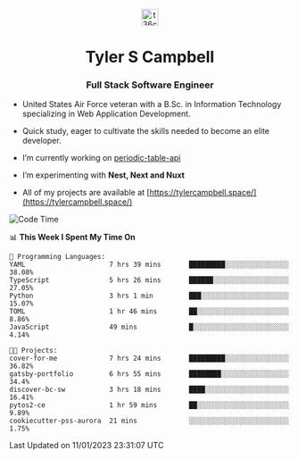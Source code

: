 <p align="center">
<a href="https://www.linkedin.com/in/t36campbell" target="blank"><img align="center" src="https://ik.imagekit.io/t36campbell/Portfolio/linkedin.png.original_m8bbGgPh6.png" alt="t36campbell" height="30" width="30" /></a>
</p>
<h1 align="center">Tyler S Campbell</h1>
<h3 align="center">Full Stack Software Engineer</h3>

* United States Air Force veteran with a B.Sc. in Information Technology specializing in Web Application Development. 

* Quick study, eager to cultivate the skills needed to become an elite developer.

* I’m currently working on [periodic-table-api](https://github.com/t36campbell/periodic-table-api)

* I’m experimenting with **Nest, Next and Nuxt**

* All of my projects are available at [https://tylercampbell.space/](https://tylercampbell.space/)

<!--START_SECTION:waka-->
![Code Time](http://img.shields.io/badge/Code%20Time-2%2C093%20hrs%2049%20mins-blue)

📊 **This Week I Spent My Time On** 

```text
💬 Programming Languages: 
YAML                     7 hrs 39 mins       █████████░░░░░░░░░░░░░░░░   38.08% 
TypeScript               5 hrs 26 mins       ██████░░░░░░░░░░░░░░░░░░░   27.05% 
Python                   3 hrs 1 min         ███░░░░░░░░░░░░░░░░░░░░░░   15.07% 
TOML                     1 hr 46 mins        ██░░░░░░░░░░░░░░░░░░░░░░░   8.86% 
JavaScript               49 mins             █░░░░░░░░░░░░░░░░░░░░░░░░   4.14%

🐱‍💻 Projects: 
cover-for-me             7 hrs 24 mins       █████████░░░░░░░░░░░░░░░░   36.82% 
gatsby-portfolio         6 hrs 55 mins       ████████░░░░░░░░░░░░░░░░░   34.4% 
discover-bc-sw           3 hrs 18 mins       ████░░░░░░░░░░░░░░░░░░░░░   16.41% 
pytos2-ce                1 hr 59 mins        ██░░░░░░░░░░░░░░░░░░░░░░░   9.89% 
cookiecutter-pss-aurora  21 mins             ░░░░░░░░░░░░░░░░░░░░░░░░░   1.75%

```


 Last Updated on 11/01/2023 23:31:07 UTC
<!--END_SECTION:waka-->
